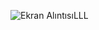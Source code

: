 
![Ekran AlıntısıLLL](https://github.com/Archaronn/Arcy-Mail-Bomber/assets/131458350/b576f419-0c62-47ea-b805-cf7b0c45349d)
